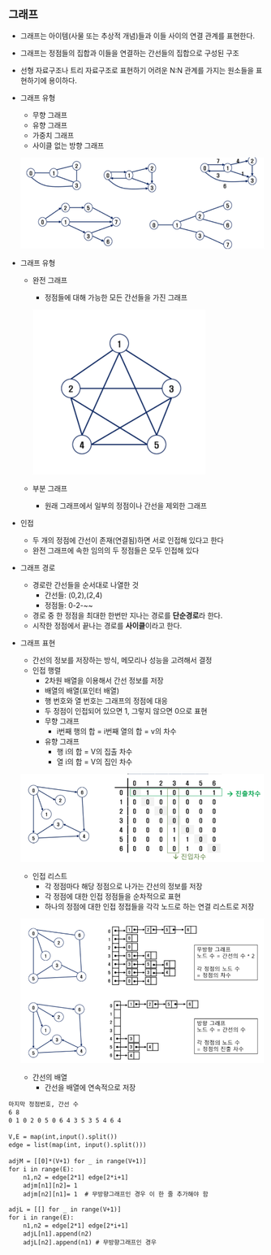 ## 그래프

* 그래프는 아이템(사물 또는 추상적 개념)들과 이들 사이의 연결 관계를 표현한다.

* 그래프는 정점들의 집합과 이들을 연결하는 간선들의 집합으로 구성된 구조

* 선형 자료구조나 트리 자료구조로 표현하기 어려운 N:N 관계를 가지는 원소들을 표현하기에 용이하다. 

* 그래프 유형

  * 무향 그래프
  * 유향 그래프
  * 가중치 그래프
  * 사이클 없는 방향 그래프

  ![image-20211215164953546](01_그래프.assets/image-20211215164953546.png)

* 그래프 유형

  * 완전 그래프

    * 정점들에 대해 가능한 모든 간선들을 가진 그래프

    ![image-20211215165036652](01_그래프.assets/image-20211215165036652.png)

  * 부분 그래프
    * 원래 그래프에서 일부의 정점이나 간선을 제외한 그래프

* 인접

  * 두 개의 정점에 간선이 존재(연결됨)하면 서로 인접해 있다고 한다
  * 완전 그래프에 속한 임의의 두 정점들은 모두 인접해 있다

* 그래프 경로

  * 경로란 간선들을 순서대로 나열한 것
    * 간선들: (0,2),(2,4)
    * 정점들: 0-2-~~
  * 경로 중 한 정점을 최대한 한번만 지나는 경로를 **단순경로**라 한다.
  * 시작한 정점에서 끝나는 경로를 **사이클**이라고 한다.

* 그래프 표현

  * 간선의 정보를 저장하는 방식, 메모리나 성능을 고려해서 결정
  * 인접 행렬
    * 2차원 배열을 이용해서 간선 정보를 저장
    * 배열의 배열(포인터 배열)
    * 행 번호와 열 번호는 그래프의 정점에 대응
    * 두 정점이 인접되어 있으면 1, 그렇지 않으면 0으로 표현
    * 무향 그래프
      * i번째 행의 합 = i번째 열의 합 = v의 차수
    * 유향 그래프
      * 행 i의 합 = V의 집출 차수
      * 열 i의 합 = V의 집인  차수

  ![image-20211215170337334](01_그래프.assets/image-20211215170337334.png)

  * 인접 리스트
    * 각 정점마다 해당 정점으로 나가는 간선의 정보를 저장
    * 각 정점에 대한 인접 정점들을 순차적으로 표현
    * 하나의 정점에 대한 인접 정접들을 각각 노드로 하는 연결 리스트로 저장

  ![image-20211215170436350](01_그래프.assets/image-20211215170436350.png)

  * 간선의 배열
    * 간선을 배열에 연속적으로 저장

```
마지막 정점번호, 간선 수
6 8
0 1 0 2 0 5 0 6 4 3 5 3 5 4 6 4

V,E = map(int,input().split())
edge = list(map(int, input().split()))

adjM = [[0]*(V+1) for _ in range(V+1)]
for i in range(E):
	n1,n2 = edge[2*1] edge[2*i+1]
	adjm[n1][n2]= 1
	adjm[n2][n1]= 1  # 무방향그래프인 경우 이 한 줄 추가해야 함
```

```
adjL = [[] for _ in range(V+1)]
for i in range(E):
	n1,n2 = edge[2*1] edge[2*i+1]
	adjL[n1].append(n2)
	adjL[n2].append(n1) # 무방향그래프인 경우
```

